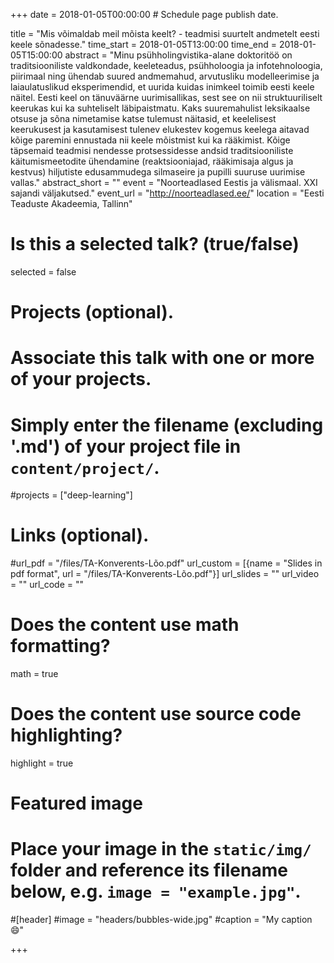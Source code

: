 +++
date = 2018-01-05T00:00:00  # Schedule page publish date.

title = "Mis võimaldab meil mõista keelt? - teadmisi suurtelt andmetelt eesti keele sõnadesse."
time_start = 2018-01-05T13:00:00
time_end = 2018-01-05T15:00:00
abstract = "Minu psühholingvistika-alane doktoritöö on traditsiooniliste valdkondade, keeleteadus, psühholoogia ja infotehnoloogia, piirimaal ning ühendab suured andmemahud, arvutusliku modelleerimise ja laiaulatuslikud eksperimendid, et uurida kuidas inimkeel toimib eesti keele näitel. Eesti keel on tänuväärne uurimisallikas, sest see on nii struktuuriliselt keerukas kui ka suhteliselt läbipaistmatu. Kaks suuremahulist leksikaalse otsuse ja sõna nimetamise katse tulemust näitasid, et keelelisest keerukusest ja kasutamisest tulenev elukestev kogemus keelega aitavad kõige paremini ennustada nii keele mõistmist kui ka rääkimist. Kõige täpsemaid teadmisi nendesse protsessidesse andsid traditsiooniliste käitumismeetodite ühendamine (reaktsiooniajad, rääkimisaja algus ja kestvus) hiljutiste edusammudega silmaseire ja pupilli suuruse uurimise vallas."
abstract_short = ""
event = "Noorteadlased Eestis ja välismaal. XXI sajandi väljakutsed."
event_url = "http://noorteadlased.ee/"
location = "Eesti Teaduste Akadeemia, Tallinn"

# Is this a selected talk? (true/false)
selected = false

# Projects (optional).
#   Associate this talk with one or more of your projects.
#   Simply enter the filename (excluding '.md') of your project file in `content/project/`.
#projects = ["deep-learning"]

# Links (optional).
#url_pdf = "/files/TA-Konverents-Lõo.pdf"
url_custom = [{name = "Slides in pdf format", url = "/files/TA-Konverents-Lõo.pdf"}]
url_slides = ""
url_video = ""
url_code = ""

# Does the content use math formatting?
math = true

# Does the content use source code highlighting?
highlight = true

# Featured image
# Place your image in the `static/img/` folder and reference its filename below, e.g. `image = "example.jpg"`.
#[header]
#image = "headers/bubbles-wide.jpg"
#caption = "My caption :smile:"

+++


